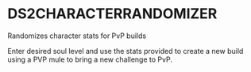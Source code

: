# DS2CHARACTERRANDOMIZER
Randomizes character stats for PvP builds

Enter desired soul level and use the stats provided to create a new build using a PVP mule to bring a new challenge to PvP.
